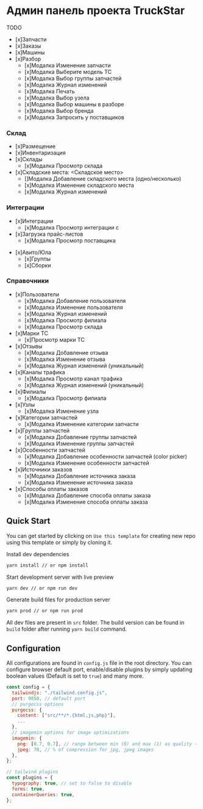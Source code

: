 # Админ панель проекта TruckStar

TODO
- [x]Запчасти
- [x]Заказы
- [x]Машины
- [x]Разбор
	- [x]Модалка Изменение запчасти
	- [x]Модалка Выберите модель ТС
	- [x]Модалка Выбор группы запчастей
	- [x]Модалка Журнал изменений
	- [x]Модалка Печать
  - [x]Модалка Выбор узела
  - [x]Модалка Выбор машины в разборе
  - [x]Модалка Выбор бренда
  - [x]Модалка Запросить у поставщиков

### Склад
- [x]Размещение
- [x]Инвентаризация
- [x]Склады
  - [x]Модалка Просмотр склада
- [x]Складские места: <Складское место>
  - []Модалка Добавление складского места (одно/несколько)
  - [x]Модалка Изменение складского места
  - [x]Модалка Журнал изменений

### Интеграции
- [x]Интеграции
	- [x]Модалка Просмотр интеграции с
- [x]Загрузка прайс-листов
  - [x]Модалка Просмотр поставщика
<!-- - [ ]Яндекс директ
  - [ ]Клиенты
  - [ ]Группы компаний
  - [ ]Визитки
  - [ ]Быстрые ссылки
  - [ ]Уточнения -->
- [x]Авито/Юла
  - [x]Группы
  - [x]Сборки

### Справочники
- [x]Пользователи
	- [x]Модалка Добавление пользователя
	- [x]Модалка Изменение пользователя
	- [x]Модалка Журнал изменений
	- [x]Модалка Просмотр филиала
	- [x]Модалка Просмотр склада
- [x]Марки ТС
	- [x]Просмотр марки ТС
- [x]Отзывы
	- [x]Модалка Добавление отзыва
	- [x]Модалка Изменение отзыва
	- [x]Модалка Журнал изменений (уникальный)
- [x]Каналы трафика
	- [x]Модалка Просмотр канал трафика
	- [x]Модалка Журнал изменений (уникальный)
- [x]Филиалы
	- [x]Модалка Просмотр филиала
- [x]Узлы
	- [x]Модалка Изменение узла
- [x]Категории запчастей
	- [x]Модалка Изменение категории запчасти
- [x]Группы запчастей
	- [x]Модалка Добавление группы запчастей
  - [x]Модалка Изменение группы запчастей
- [x]Особенности запчастей
	- [x]Модалка Добавление особенности запчастей (color picker)
  - [x]Модалка Изменение особенности запчастей
- [x]Источники заказов
	- [x]Модалка Добавление источника заказа
  - [x]Модалка Изменение источника заказа
- [x]Способы оплаты заказов
	- [x]Модалка Добавление способа оплаты заказа
  - [x]Модалка Изменение способа оплаты заказа

	
## Quick Start

You can get started by clicking on `Use this template` for creating new repo using this template or simply by cloning it.

Install dev dependencies

```sh
yarn install // or npm install
```

Start development server with live preview

```sh
yarn dev // or npm run dev
```

Generate build files for production server

```sh
yarn prod // or npm run prod
```

All dev files are present in `src` folder. The build version can be found in `build` folder after running `yarn build` command.

## Configuration

All configurations are found in `config.js` file in the root directory. You can configure browser default port, enable/disable plugins by simply updating boolean values (Default is set to `true`) and many more.

```js
const config = {
  tailwindjs: "./tailwind.config.js",
  port: 9050, // default port
  // purgecss options
  purgecss: {
    content: ["src/**/*.{html,js,php}"],
    ...
  },
  // imagemin options for image optimizations
  imagemin: {
    png: [0.7, 0.7], // range between min (0) and max (1) as quality - 70% with current values for png images,
    jpeg: 70, // % of compression for jpg, jpeg images
  },
};

// tailwind plugins
const plugins = {
  typography: true, // set to false to disable
  forms: true,
  containerQueries: true,
};

```